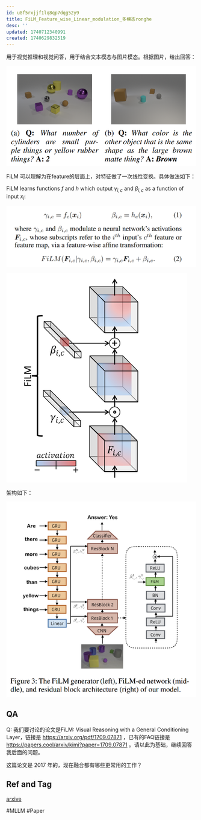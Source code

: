 ```yaml
---
id: u8f5rxjjf1lq8qp7dqg52y9
title: FiLM_Feature_wise_Linear_modulation_多模态ronghe
desc: ''
updated: 1740712340991
created: 1740629832519
---
```


用于视觉推理和视觉问答，用于结合文本模态与图片模态。根据图片，给出回答：

![fig1](assets/images/llm.FiLM_Feature_wise_Linear_modulation_多模态融合/fig1.png)

FiLM 可以理解为在feature的层面上，对特征做了一次线性变换。具体做法如下：

FiLM learns functions $f$ and $h$ which output $γ_{i,c}$ and $β_{i,c}$ as a function of input $x_i$:

![公式](assets/images/llm.FiLM_Feature_wise_Linear_modulation_多模态融合/公式.png)

![film](assets/images/llm.FiLM_Feature_wise_Linear_modulation_多模态融合/film.png)

架构如下：

![architecture](assets/images/llm.FiLM_Feature_wise_Linear_modulation_多模态融合/architecture.png)

## QA

Q:  我们要讨论的论文是FiLM: Visual Reasoning with a General Conditioning Layer，链接是  https://arxiv.org/pdf/1709.07871  ，已有的FAQ链接是  https://papers.cool/arxiv/kimi?paper=1709.07871  。请以此为基础，继续回答我后面的问题。

这篇论文是 2017 年的，现在融合都有哪些更常用的工作？

## Ref and Tag

[arxive](https://arxiv.org/abs/1709.07871)

#MLLM
#Paper